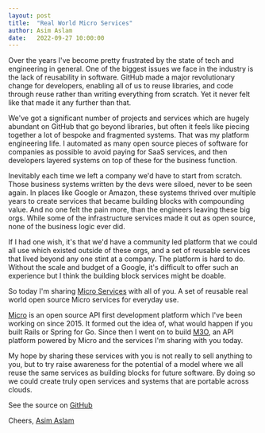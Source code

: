 ```yaml
---
layout: post
title:  "Real World Micro Services"
author: Asim Aslam
date:   2022-09-27 10:00:00
---
```

Over the years I've become pretty frustrated by the state of tech and engineering in general. 
One of the biggest issues we face in the industry is the lack of reusability in software. 
GitHub made a major revolutionary change for developers, enabling all of us to reuse libraries, 
and code through reuse rather than writing everything from scratch. Yet it never felt like that 
made it any further than that.

We've got a significant number of projects and services which are hugely abundant on GitHub 
that go beyond libraries, but often it feels like piecing together a lot of bespoke and fragmented 
systems. That was my platform engineering life. I automated as many open source pieces of software 
for companies as possible to avoid paying for SaaS services, and then developers layered systems 
on top of these for the business function. 

Inevitably each time we left a company we'd have to start from scratch. Those business systems written by
the devs were siloed, never to be seen again. In places like Google or Amazon, these systems thrived 
over multiple years to create services that became building blocks with compounding value. And no one
felt the pain more, than the engineers leaving these big orgs. While some of the infrastructure services 
made it out as open source, none of the business logic ever did.

If I had one wish, it's that we'd have a community led platform that we could all use which existed 
outside of these orgs, and a set of reusable services that lived beyond any one stint at a company. 
The platform is hard to do. Without the scale and budget of a Google, it's difficult to offer 
such an experience but I think the building block services might be doable.

So today I'm sharing [Micro Services](https://github.com/micro/services) with all of you. A set 
of reusable real world open source Micro services for everyday use.

[Micro](https://github.com/2637309949/micro) is an open source API first development platform which I've 
been working on since 2015. It formed out the idea of, what would happen if you built Rails or Spring 
for Go. Since then I went on to build [M3O](https://m3o.com), an API platform powered by Micro 
and the services I'm sharing with you today.

My hope by sharing these services with you is not really to sell anything to you, but to try raise awareness 
for the potential of a model where we all reuse the same services as building blocks for future software. 
By doing so we could create truly open services and systems that are portable across clouds.

See the source on <a href="https://github.com/micro/services">GitHub</a>

Cheers, [Asim Aslam](https://github.com/asim)
